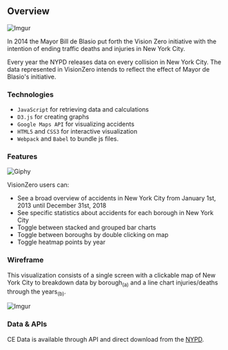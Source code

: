 ## Overview

![Imgur](https://i.imgur.com/nKwIGVv.png)

In 2014 the Mayor Bill de Blasio put forth the Vision Zero initiative with the intention of ending traffic deaths and injuries in New York City.

Every year the NYPD releases data on every collision in New York City. The data represented in VisionZero intends to reflect the effect of Mayor de Blasio's initiative.

### Technologies

* `JavaScript` for retrieving data and calculations
* `D3.js` for creating graphs
* `Google Maps API` for visualizing accidents
* `HTML5` and `CSS3` for interactive visualization
* `Webpack` and `Babel` to bundle js files.

### Features 

![Giphy](https://media.giphy.com/media/RG3dTMvBAR6qmX81Nx/giphy.gif)

VisionZero users can:

 * See a broad overview of accidents in New York City from January 1st, 2013 until December 31st, 2018
 * See specific statistics about accidents for each borough in New York City
 * Toggle between stacked and grouped bar charts
 * Toggle between boroughs by double clicking on map
 * Toggle heatmap points by year
 


### Wireframe
This visualization consists of a single screen with a clickable map of New York City to breakdown data by borough<sub>(a)</sub> and a line chart injuries/deaths through the years<sub>(b)</sub>.

![Imgur](https://i.imgur.com/aSxUzjG.png)

### Data & APIs

CE Data is available through API and direct download from the [NYPD](https://data.cityofnewyork.us/Public-Safety/NYPD-Motor-Vehicle-Collisions/h9gi-nx95).



